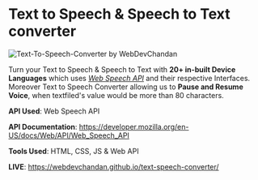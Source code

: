 # Text to Speech & Speech to Text converter

![Text-To-Speech-Converter by WebDevChandan](https://user-images.githubusercontent.com/70449580/169097764-aa71438b-af07-45cc-95ab-e161c2712277.png)


Turn your Text to Speech & Speech to Text with **20+ in-built Device Languages** which uses [_Web Speech API_](https://developer.mozilla.org/en-US/docs/Web/API/Web_Speech_API) and their respective Interfaces. 
Moreover Text to Speech Converter allowing us to **Pause and Resume Voice**, when textfiled's value would be more than 80 characters.

**API Used**: Web Speech API

**API Documentation**: https://developer.mozilla.org/en-US/docs/Web/API/Web_Speech_API

**Tools Used**: HTML, CSS, JS & Web API

**LIVE**: https://webdevchandan.github.io/text-speech-converter/
